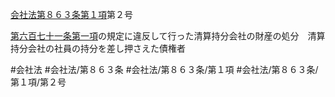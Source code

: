 [会社法第８６３条第１項](会社法＿＿＿＿第８６３条第１項)第２号

[第六百七十一条第一項](会社法＿＿＿＿第６７１条第１項)の規定に違反して行った清算持分会社の財産の処分　清算持分会社の社員の持分を差し押さえた債権者


#会社法
#会社法/第８６３条
#会社法/第８６３条/第１項
#会社法/第８６３条/第１項/第２号
